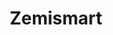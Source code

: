 ---
guid: 2006
title: "Zemismart"
category: Zemismart
description: "Zemismart focus on research and development smart home things. Our smart home system include electric curtain, lighting control, smart switches, electric curtain, security system etc."
locale: en_GB
sitemap:
  changefreq: 'monthly'
  exclude: 'no'
  priority: 0.5
  lastmod:  # date to end modification
redirect_from:
  - /en/category/zemismart
---